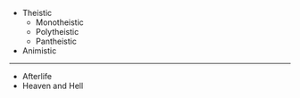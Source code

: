 - Theistic
  - Monotheistic
  - Polytheistic
  - Pantheistic
- Animistic

---
- Afterlife
- Heaven and Hell
